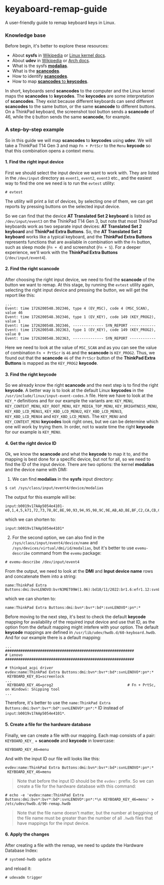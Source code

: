 # keyaboard-remap-guide
A user-friendly guide to remap keyboard keys in Linux.

### Knowledge base

Before begin, it's better to explore these resources:
- About **sysfs** in [Wikipedia](https://en.wikipedia.org/wiki/Sysfs) or [Linux kernel docs](https://www.kernel.org/doc/html/v6.11-rc4/filesystems/sysfs.html).
- About **udev** in [Wikipedia](https://en.wikipedia.org/wiki/Udev) or [Arch docs](https://wiki.archlinux.org/title/Udev).
- What is the sysfs [**modalias**](https://wiki.archlinux.org/title/Modalias).
- What is the [**scancodes**](https://en.wikipedia.org/wiki/Scancode).
- How to identify [**scancodes**](https://wiki.archlinux.org/title/Keyboard_input).
- How to map [**scancodes** to **keycodes**](https://wiki.archlinux.org/title/Map_scancodes_to_keycodes).

In short, keyboards send **scancodes** to the computer and the Linux kernel maps the **scancodes** to **keycodes**. The **keycodes** are some interpretation of **scancodes**. They exist because different keyboards can send different **scancodes** to the same button, or the same **scancode** to different buttons. On a ThinkPad keyboard, the screenshot tool button sends a **scancode** of 46, while the `Q` button sends the same **scancode**, for example.

### A step-by-step example

So in this guide we will map **scancodes** to **keycodes** using **udev**. We will take a ThinkPad T14 Gen 3 and map `Fn + PrtScr` to the `Menu` **keycode** so that this combination opens a context menu.

#### 1. Find the right input device

First we should select the input device we want to work with. They are listed in the `/dev/input` directory as `event1`, `event2`, `event3` etc., and the easiest way to find the one we need is to run the `evtest` utility:
```
# evtest
```
The utility will print a list of devices, by selecting one of them, we can get reports by pressing buttons on the selected input device.

So we can find that the device **AT Translated Set 2 keyboard** is listed as `/dev/input/event3` on the ThinkPad T14 Gen 3, but note that most ThinkPad keyboards work as two separate input devices: **AT Translated Set 2 keyboard** and **ThinkPad Extra Buttons**. So, the **AT Translated Set 2 keyboard** works like a typical keyboard, and the **ThinkPad Extra Buttons** represents functions that are available in combination with the `Fn` button, such as sleep mode (`Fn + 4`) and screenshot (`Fn + S`). For a deeper experience, we'll work with the **ThinkPad Extra Buttons** (`/dev/input/event4`).

#### 2. Find the right scancode

After choosing the right input device, we need to find the **scancode** of the button we want to remap. At this stage, by running the `evtest` utility again, selecting the right input device and pressing the button, we will get the report like this:
```
...
Event: time 1726200548.302346, type 4 (EV_MSC), code 4 (MSC_SCAN), value 46
Event: time 1726200548.302346, type 1 (EV_KEY), code 149 (KEY_PROG2), value 1
Event: time 1726200548.302346, -------------- SYN_REPORT ------------
Event: time 1726200548.302363, type 1 (EV_KEY), code 149 (KEY_PROG2), value 0
Event: time 1726200548.302363, -------------- SYN_REPORT ------------
```
Here we need to look at the value of `MSC_SCAN` and as you can see the value of combination `Fn + PrtScr` is `46` and the **scancode** is `KEY_PROG2`. Thus, we found out that the **scancode** `46` of the `PrtScr` button of the **ThinkPad Extra Buttons** is mapped as the `KEY_PROG2` **keycode**.

#### 3. Find the right keycode

So we already know the right **scancode** and the next step is to find the right **keycode**. A better way is to look at the default Linux **keycodes** in the `/usr/include/linux/input-event-codes.h` file. Here we have to look at the `KEY_*` definitions and for our example the variants are: `KEY_MENU`, `KEY_CONTEXT_MENU`, `KEY_ROOT_MENU`, `KEY_MEDIA_TOP_MENU`, `KEY_BRIGHTNESS_MENU`, `KEY_KBD_LCD_MENU1`, `KEY_KBD_LCD_MENU2`, `KEY_KBD_LCD_MENU3`, `KEY_KBD_LCD_MENU4` and `KEY_KBD_LCD_MENU5`. The `KEY_MENU` and `KEY_CONTEXT_MENU` **keycodes** look right ones, but we can be determine which one will work by trying them. In order, not to waste time the right **keycode** for our example is `KEY_MENU`.

#### 4. Get the right device ID

Ok, we know the **scancode** and what the **keycode** to map it to, and the mapping is best done for a specific device, but not for all, so we need to find the ID of the input device. There are two options: the kernel **modalias** and the device name with DMI:
1. We can find **modalias** in the **sysfs** input directory:
```
$ cat /sys/class/input/event4/device/modalias
```
The output for this example will be:
```
input:b0019v17AAp5054e4101-e0,1,4,5,k71,72,73,78,8C,8E,90,93,94,95,98,9C,9E,AB,AD,BE,BF,C2,CA,CB,CD,D4,D8,D9,DA,DF,E0,E1,E3,E4,EC,ED,EE,F0,168,174,176,1D2,1DB,1DC,246,250,27A,ram4,lsfw3,
```
which we can shorten to:
```
input:b0019v17AAp5054e4101*
```
2. For the second option, we can also find in the `/sys/class/input/event4/device/name` and `/sys/devices/virtual/dmi/id/modalias`, but it's better to use `evemu-describe` command from the `evemu` package:
```
# evemu-describe /dev/input/event4
```
From the output, we need to look at the **DMI** and **Input device name** rows and concatenate them into a string:
```
name:ThinkPad Extra Buttons:dmi:bvnLENOVO:bvrN3MET09W(1.06):bd10/11/2022:br1.6:efr1.12:svnLENOVO:pn21AH00B9RA:pvrThinkPadT14Gen3:rvnLENOVO:rn21AH00B9RA:rvrNotDefined:cvnLENOVO:ct10:cvrNone:skuLENOVO_MT_21AH_BU_Think_FM_ThinkPadT14Gen3:
```
which we can shorten to:
```
name:ThinkPad Extra Buttons:dmi:bvn*:bvr*:bd*:svnLENOVO*:pn*:*
```
Before moving to the next step, it's best to check the default **keycode** mapping for availability of the required input device and use that ID, as the option from the default mapping might intefere with your option. The default **keycode** mappings are defined in `/usr/lib/udev/hwdb.d/60-keyboard.hwdb`. And for our example there is a default mapping:
```
...
###########################################################
# Lenovo
###########################################################

# thinkpad_acpi driver
evdev:name:ThinkPad Extra Buttons:dmi:bvn*:bvr*:bd*:svnLENOVO*:pn*:*
 KEYBOARD_KEY_01=screenlock
...
 KEYBOARD_KEY_46=prog2                                  # Fn + PrtSc, on Windows: Snipping tool
...
```
Therefore, it's better to use the `name:ThinkPad Extra Buttons:dmi:bvn*:bvr*:bd*:svnLENOVO*:pn*:*` ID instead of `input:b0019v17AAp5054e4101*`.

#### 5. Create a file for the hardware database

Finally, we can create a file with our mapping. Each map consists of a pair: `KEYBOARD_KEY_` + **scancode** and **keycode** in lowercase:
```
KEYBOARD_KEY_46=menu
```
And with the input ID our file will looks like this:
```
evdev:name:ThinkPad Extra Buttons:dmi:bvn*:bvr*:bd*:svnLENOVO*:pn*:*
 KEYBOARD_KEY_46=menu
```
> Note that before the input ID should be the `evdev:` prefix.
So we can create a file for the hardware database with this command:
```
# echo -e 'evdev:name:ThinkPad Extra Buttons:dmi:bvn*:bvr*:bd*:svnLENOVO*:pn*:*\n KEYBOARD_KEY_46=menu' > /etc/udev/hwdb.d/90-remap.hwdb
```
> Note that the file name doesn't matter, but the number at beggining of the file name must be greater than the number of all `.hwdb` files that have mappings for the input device.

#### 6. Apply the changes

After creating a file with the remap, we need to update the Hardware Database Index:
```
# systemd-hwdb update
```
and reload it:
```
# udevadm trigger
```
